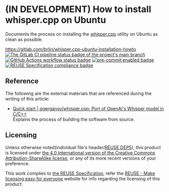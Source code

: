 # (IN DEVELOPMENT) How to install whisper.cpp on Ubuntu

Documents the process on installing the [whisper.cpp](https://github.com/ggerganov/whisper.cpp) utility on Ubuntu as clean as possible.

<https://gitlab.com/brlin/whisper.cpp-ubuntu-installation-howto>  
[![The GitLab CI pipeline status badge of the project's `main` branch](https://gitlab.com/brlin/whisper.cpp-ubuntu-installation-howto/badges/main/pipeline.svg?ignore_skipped=true "Click here to check out the comprehensive status of the GitLab CI pipelines")](https://gitlab.com/brlin/whisper.cpp-ubuntu-installation-howto/-/pipelines) [![GitHub Actions workflow status badge](https://github.com/brlin-tw/whisper.cpp-ubuntu-installation-howto/actions/workflows/check-potential-problems.yml/badge.svg "GitHub Actions workflow status")](https://github.com/brlin-tw/whisper.cpp-ubuntu-installation-howto/actions/workflows/check-potential-problems.yml) [![pre-commit enabled badge](https://img.shields.io/badge/pre--commit-enabled-brightgreen?logo=pre-commit&logoColor=white "This project uses pre-commit to check potential problems")](https://pre-commit.com/) [![REUSE Specification compliance badge](https://api.reuse.software/badge/gitlab.com/brlin/whisper.cpp-ubuntu-installation-howto "This project complies to the REUSE specification to decrease software licensing costs")](https://api.reuse.software/info/gitlab.com/brlin/whisper.cpp-ubuntu-installation-howto)

## Reference

The following are the external materials that are referenced during the writing
of this article:

* [Quick start | ggerganov/whisper.cpp: Port of OpenAI's Whisper model in C/C++](https://github.com/ggerganov/whisper.cpp?tab=readme-ov-file#quick-start)  
  Explains the process of building the software from source.

## Licensing

Unless otherwise noted(individual file's header/[REUSE DEP5](.reuse/dep5)), this product is licensed under [the 4.0 International version of the Creative Commons Attribution-ShareAlike license](https://creativecommons.org/licenses/by-sa/4.0/), or any of its more recent versions of your preference.

This work complies to [the REUSE Specification](https://reuse.software/spec/), refer the [REUSE - Make licensing easy for everyone](https://reuse.software/) website for info regarding the licensing of this product.
